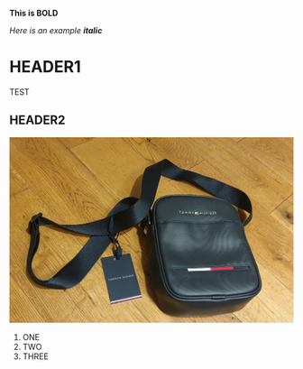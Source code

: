 __This is BOLD__

_Here is an example **italic**_

# HEADER1
TEST

## HEADER2

![Link an image.](20221111_233432.jpg)

1. ONE
2. TWO
1. THREE
